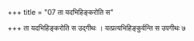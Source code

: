 +++
title = "07 ता यदभिहिङ्करोति स"

+++
ता यदभिहिङ्करोति स उद्गीथः । यत्प्रत्यभिहिङ्कुर्वन्ति स उपगीथः ७